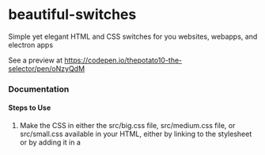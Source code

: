 # beautiful-switches
Simple yet elegant HTML and CSS switches for you websites, webapps, and electron apps

See a preview at https://codepen.io/thepotato10-the-selector/pen/oNzyQdM

### Documentation

#### Steps to Use
1. Make the CSS in either the src/big.css file, src/medium.css file, or src/small.css available in your HTML, either by linking to the stylesheet or by adding it in a <style> tag
2. Add the slider div with the following HTML code:
  ```
  <div class='slider-div-container' id='my-switch'>
    <div class='slider' id='my-switch-switch'></div>
  </div>
  ```
3. Add the following JS class to your HTML doc:
  ```
  class Switch {
      elementID = '';
      switchState = false;

      constructor (elementIDParam) {
          this.elementID = elementIDParam;
      }

      activateSwitch = () => {
          if (this.switchState) {
              document.querySelector(`#${this.elementID}-switch`).classList.remove('active');
              document.querySelector('#' + this.elementID).classList.remove('switch-div-container-active');
              this.switchState = false;
          } else {
              document.querySelector(`#${this.elementID}-switch`).classList.add('active');
              document.querySelector('#' + this.elementID).classList.add('switch-div-container-active');
              this.switchState = true;
          }
      }
  }
  ```
4. Make the switch interactive by adding the following JS to the HTML doc:
  ```
  const mySwitch = new Switch('my-switch');
  document.getElementById(mySwitch.elementID).addEventListener('click', () => mySwitch.activateSwitch());
  ```
5. And finished! You now have a working and beautiful slider on your website or webapp. Currently, the pixel values are hardcoded, but I'm working on making them reflexive

6. If you want to read the value of the slider, get it with the code `mySwitch.switchState`

#### Differences in CSS
There is a selection of 3 css files that you can use with these sliders. All are exactly the same, except for their sizes.

The file titled big.css makes the sliders 400px long by 100px high

The file titled normal.css makes the sliders 200px long and 50px high

And the file titled small.css makes the sliders 100px long by 25px high
